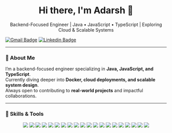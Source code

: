 <h1 align="center">Hi there, I'm Adarsh 👋</h1>
<p align="center">
  Backend-Focused Engineer | Java • JavaScript • TypeScript | Exploring Cloud & Scalable Systems
</p>

[![Gmail Badge](https://img.shields.io/badge/-adarshtiwari908@gmail.com-c14438?style=flat&logo=Gmail&logoColor=white)](mailto:adarshtiwari908@gmail.com "Connect via Email")
[![Linkedin Badge](https://img.shields.io/badge/-Adarsh%20Tiwari-0072b1?style=flat&logo=Linkedin&logoColor=white)](https://www.linkedin.com/in/adarshtiwari908/ "Connect on LinkedIn")

---

### 🚀 About Me
I’m a backend-focused engineer specializing in **Java, JavaScript, and TypeScript**.  
Currently diving deeper into **Docker, cloud deployments, and scalable system design**.  
Always open to contributing to **real-world projects** and impactful collaborations.  

---

### 🧰 Skills & Tools
<p align="center">
  <img src="https://img.shields.io/badge/Java-%23ED8B00?style=for-the-badge&logo=openjdk&logoColor=white"/>
  <img src="https://img.shields.io/badge/Python-%233776AB?style=for-the-badge&logo=python&logoColor=white"/>
  <img src="https://img.shields.io/badge/JavaScript-%23F7DF1E?style=for-the-badge&logo=javascript&logoColor=black"/>
  <img src="https://img.shields.io/badge/TypeScript-%23007ACC?style=for-the-badge&logo=typescript&logoColor=white"/>
  <img src="https://img.shields.io/badge/Node.js-%23339933?style=for-the-badge&logo=nodedotjs&logoColor=white"/>
  <img src="https://img.shields.io/badge/Express-%23404d59?style=for-the-badge&logo=express&logoColor=white"/>
  <img src="https://img.shields.io/badge/React-%2320232A?style=for-the-badge&logo=react&logoColor=61DAFB"/>
  <img src="https://img.shields.io/badge/Next.js-%23000000?style=for-the-badge&logo=nextdotjs&logoColor=white"/>
  <img src="https://img.shields.io/badge/TailwindCSS-%2306B6D4?style=for-the-badge&logo=tailwindcss&logoColor=white"/>
  <img src="https://img.shields.io/badge/Jest-%23C21325?style=for-the-badge&logo=jest&logoColor=white"/>
  <img src="https://img.shields.io/badge/PostgreSQL-%23336791?style=for-the-badge&logo=postgresql&logoColor=white"/>
  <img src="https://img.shields.io/badge/MongoDB-%2347A248?style=for-the-badge&logo=mongodb&logoColor=white"/>
  <img src="https://img.shields.io/badge/Postman-%23FF6C37?style=for-the-badge&logo=postman&logoColor=white"/>
  <img src="https://img.shields.io/badge/Docker-%232496ED?style=for-the-badge&logo=docker&logoColor=white"/>
  <img src="https://img.shields.io/badge/AWS-%23FF9900?style=for-the-badge&logo=amazonaws&logoColor=white"/>
  <img src="https://img.shields.io/badge/Render-46E3B7?style=for-the-badge&logo=render&logoColor=white"/>
  <img src="https://img.shields.io/badge/Vercel-%23000000?style=for-the-badge&logo=vercel&logoColor=white"/>
  <img src="https://img.shields.io/badge/Netlify-%2300C7B7?style=for-the-badge&logo=netlify&logoColor=white"/>
  <img src="https://img.shields.io/badge/Git-%23F05032?style=for-the-badge&logo=git&logoColor=white"/>
  <img src="https://img.shields.io/badge/GitHub-%23181717?style=for-the-badge&logo=github&logoColor=white"/>
</p>


